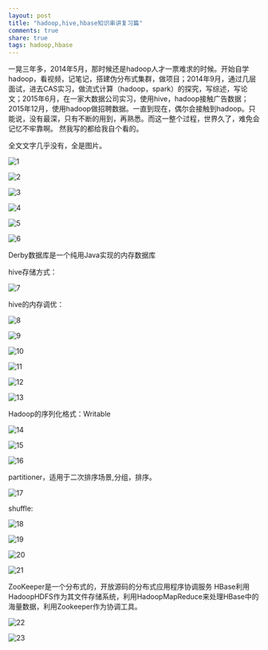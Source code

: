 ```yaml
---
layout: post
title: "hadoop,hive,hbase知识串讲复习篇" 
comments: true
share: true
tags: hadoop,hbase 
---
```


一晃三年多，2014年5月，那时候还是hadoop人才一票难求的时候。开始自学hadoop，看视频，记笔记，搭建伪分布式集群，做项目；2014年9月，通过几层面试，进去CAS实习，做流式计算（hadoop，spark）的探究，写综述，写论文；2015年6月，在一家大数据公司实习，使用hive，hadoop接触广告数据；2015年12月，使用hadoop做招聘数据。一直到现在，偶尔会接触到hadoop。只能说，没有最深，只有不断的用到，再熟悉。而这一整个过程，世界久了，难免会记忆不牢靠啊。  然我写的都给我自个看的。

全文文字几乎没有，全是图片。

![1](http://1oscar.github.io/photos/blogPhotos/hadoop%2Chive%2Chbase%E7%9F%A5%E8%AF%86%E4%B8%B2%E8%AE%B2%E5%A4%8D%E4%B9%A0%E7%AF%87/1.jpg)

![2](http://1oscar.github.io/photos/blogPhotos/hadoop%2Chive%2Chbase%E7%9F%A5%E8%AF%86%E4%B8%B2%E8%AE%B2%E5%A4%8D%E4%B9%A0%E7%AF%87/2.jpg)

![3](http://1oscar.github.io/photos/blogPhotos/hadoop%2Chive%2Chbase%E7%9F%A5%E8%AF%86%E4%B8%B2%E8%AE%B2%E5%A4%8D%E4%B9%A0%E7%AF%87/3.jpg)

![4](http://1oscar.github.io/photos/blogPhotos/hadoop%2Chive%2Chbase%E7%9F%A5%E8%AF%86%E4%B8%B2%E8%AE%B2%E5%A4%8D%E4%B9%A0%E7%AF%87/4.jpg)

![5](http://1oscar.github.io/photos/blogPhotos/hadoop%2Chive%2Chbase%E7%9F%A5%E8%AF%86%E4%B8%B2%E8%AE%B2%E5%A4%8D%E4%B9%A0%E7%AF%87/5.jpg)

![6](http://1oscar.github.io/photos/blogPhotos/hadoop%2Chive%2Chbase%E7%9F%A5%E8%AF%86%E4%B8%B2%E8%AE%B2%E5%A4%8D%E4%B9%A0%E7%AF%87/6.jpg)


Derby数据库是一个纯用Java实现的内存数据库

hive存储方式：

![7](http://1oscar.github.io/photos/blogPhotos/hadoop%2Chive%2Chbase%E7%9F%A5%E8%AF%86%E4%B8%B2%E8%AE%B2%E5%A4%8D%E4%B9%A0%E7%AF%87/7.jpg)

hive的内存调优：

![8](http://1oscar.github.io/photos/blogPhotos/hadoop%2Chive%2Chbase%E7%9F%A5%E8%AF%86%E4%B8%B2%E8%AE%B2%E5%A4%8D%E4%B9%A0%E7%AF%87/8.jpg)

![9](http://1oscar.github.io/photos/blogPhotos/hadoop%2Chive%2Chbase%E7%9F%A5%E8%AF%86%E4%B8%B2%E8%AE%B2%E5%A4%8D%E4%B9%A0%E7%AF%87/9.jpg)

![10](http://1oscar.github.io/photos/blogPhotos/hadoop%2Chive%2Chbase%E7%9F%A5%E8%AF%86%E4%B8%B2%E8%AE%B2%E5%A4%8D%E4%B9%A0%E7%AF%87/10.jpg)

![11](http://1oscar.github.io/photos/blogPhotos/hadoop%2Chive%2Chbase%E7%9F%A5%E8%AF%86%E4%B8%B2%E8%AE%B2%E5%A4%8D%E4%B9%A0%E7%AF%87/11.jpg)

![12](http://1oscar.github.io/photos/blogPhotos/hadoop%2Chive%2Chbase%E7%9F%A5%E8%AF%86%E4%B8%B2%E8%AE%B2%E5%A4%8D%E4%B9%A0%E7%AF%87/12.jpg)

![13](http://1oscar.github.io/photos/blogPhotos/hadoop%2Chive%2Chbase%E7%9F%A5%E8%AF%86%E4%B8%B2%E8%AE%B2%E5%A4%8D%E4%B9%A0%E7%AF%87/13.jpg)

Hadoop的序列化格式：Writable

![14](http://1oscar.github.io/photos/blogPhotos/hadoop%2Chive%2Chbase%E7%9F%A5%E8%AF%86%E4%B8%B2%E8%AE%B2%E5%A4%8D%E4%B9%A0%E7%AF%87/14.jpg)

![15](http://1oscar.github.io/photos/blogPhotos/hadoop%2Chive%2Chbase%E7%9F%A5%E8%AF%86%E4%B8%B2%E8%AE%B2%E5%A4%8D%E4%B9%A0%E7%AF%87/15.jpg)

![16](http://1oscar.github.io/photos/blogPhotos/hadoop%2Chive%2Chbase%E7%9F%A5%E8%AF%86%E4%B8%B2%E8%AE%B2%E5%A4%8D%E4%B9%A0%E7%AF%87/16.jpg)

partitioner，适用于二次排序场景,分组，排序。

![17](http://1oscar.github.io/photos/blogPhotos/hadoop%2Chive%2Chbase%E7%9F%A5%E8%AF%86%E4%B8%B2%E8%AE%B2%E5%A4%8D%E4%B9%A0%E7%AF%87/17.jpg)

shuffle:

![18](http://1oscar.github.io/photos/blogPhotos/hadoop%2Chive%2Chbase%E7%9F%A5%E8%AF%86%E4%B8%B2%E8%AE%B2%E5%A4%8D%E4%B9%A0%E7%AF%87/18.jpg)

![19](http://1oscar.github.io/photos/blogPhotos/hadoop%2Chive%2Chbase%E7%9F%A5%E8%AF%86%E4%B8%B2%E8%AE%B2%E5%A4%8D%E4%B9%A0%E7%AF%87/19.jpg)

![20](http://1oscar.github.io/photos/blogPhotos/hadoop%2Chive%2Chbase%E7%9F%A5%E8%AF%86%E4%B8%B2%E8%AE%B2%E5%A4%8D%E4%B9%A0%E7%AF%87/20.jpg)

![21](http://1oscar.github.io/photos/blogPhotos/hadoop%2Chive%2Chbase%E7%9F%A5%E8%AF%86%E4%B8%B2%E8%AE%B2%E5%A4%8D%E4%B9%A0%E7%AF%87/21.jpg)

ZooKeeper是一个分布式的，开放源码的分布式应用程序协调服务
HBase利用HadoopHDFS作为其文件存储系统，利用HadoopMapReduce来处理HBase中的海量数据，利用Zookeeper作为协调工具。

![22](http://1oscar.github.io/photos/blogPhotos/hadoop%2Chive%2Chbase%E7%9F%A5%E8%AF%86%E4%B8%B2%E8%AE%B2%E5%A4%8D%E4%B9%A0%E7%AF%87/22.jpg)

![23](http://1oscar.github.io/photos/blogPhotos/hadoop%2Chive%2Chbase%E7%9F%A5%E8%AF%86%E4%B8%B2%E8%AE%B2%E5%A4%8D%E4%B9%A0%E7%AF%87/23.jpg)




